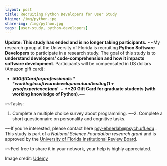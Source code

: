 ```yaml
---
layout: post
title: Recruiting Python Developers for User Study
bigimg: /img/python.jpg
share-img: /img/python.jpg
tags: [user-study, python-developers]
---
```

**Update: This study has ended and is no longer taking participants.**
~~My research group at the University of Florida is recruiting **Python Software Developers** to participate in a research study. The goal of
this study is to __understand developers' code-comprehension and how it impacts software development__. Participants will be compensated in US dollars (Amazon gift card):
- **$50 Gift Card for professionals** working in software development and testing(1+yrs of experience) and
~~- **$20 Gift Card for graduate students (with working knowledge of Python)**.~~

~~Tasks:
1. Complete a multiple choice survey about programming.
~~2. Complete a short questionnaire on personality and cognitive tasks.

~~If you're interested, please contact here <psy-ebnerlab@psych.ufl.edu> .
This study is part of a _National Science Foundation research grant_ and is approved by the [University of Florida Institutional Review Board](http://irb.ufl.edu/).

~~Feel free to share it in your network, your help is highly appreciated.

Image credit: [Udemy](https://www.udemy.com/python-programming-projects/)

